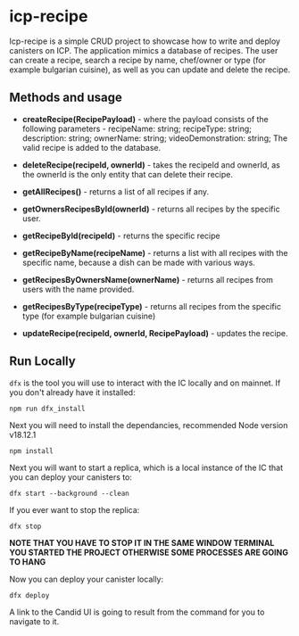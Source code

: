 # icp-recipe

Icp-recipe is a simple CRUD project to showcase how to write and deploy canisters on ICP. The application mimics a database of recipes. The user can create a recipe, search a recipe by name, chef/owner or type (for example bulgarian cuisine), as well as you can update and delete the recipe.  

## Methods and usage

- **createRecipe(RecipePayload)** - where the payload consists of the following parameters - recipeName: string; recipeType: string; description: string; ownerName: string; videoDemonstration: string; The valid recipe is added to the database.

- **deleteRecipe(recipeId, ownerId)** - takes the recipeId and ownerId, as the ownerId is the only entity that can delete their recipe.

- **getAllRecipes()** - returns a list of all recipes if any.

- **getOwnersRecipesById(ownerId)** - returns all recipes by the specific user.

- **getRecipeById(recipeId)** - returns the specific recipe

- **getRecipeByName(recipeName)** - returns a list with all recipes with the specific name, because a dish can be made with various ways.

- **getRecipesByOwnersName(ownerName)** - returns all recipes from users with the name provided. 

- **getRecipesByType(recipeType)** - returns all recipes from the specific type (for example bulgarian cuisine)

- **updateRecipe(recipeId, ownerId, RecipePayload)** - updates the recipe.

## Run Locally

`dfx` is the tool you will use to interact with the IC locally and on mainnet. If you don't already have it installed:

```
npm run dfx_install
```

Next you will need to install the dependancies, recommended Node version v18.12.1

```
npm install
```

Next you will want to start a replica, which is a local instance of the IC that you can deploy your canisters to:

```
dfx start --background --clean
```

If you ever want to stop the replica:

```
dfx stop
```
__NOTE THAT YOU HAVE TO STOP IT IN THE SAME WINDOW TERMINAL YOU STARTED THE PROJECT OTHERWISE SOME PROCESSES ARE GOING TO HANG__

Now you can deploy your canister locally:

```
dfx deploy
```

A link to the Candid UI is going to result from the command for you to navigate to it. 